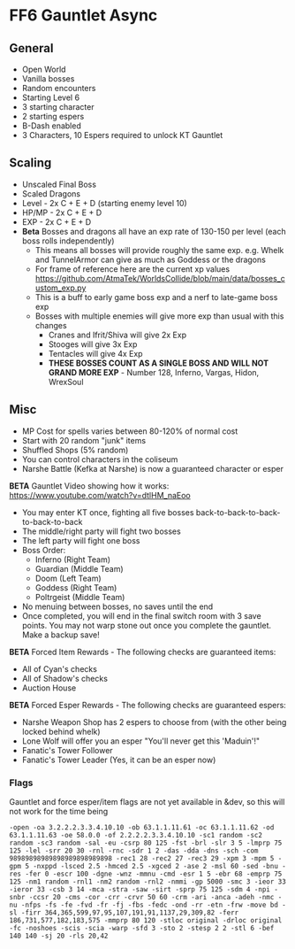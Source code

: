# FF6 Gauntlet Async

## General
* Open World
* Vanilla bosses
* Random encounters 
* Starting Level 6
* 3 starting character
* 2 starting espers
* B-Dash enabled
* 3 Characters, 10 Espers required to unlock KT Gauntlet

## Scaling
* Unscaled Final Boss
* Scaled Dragons
* Level - 2x C + E + D (starting enemy level 10)
* HP/MP - 2x C + E + D 
* EXP   - 2x C + E + D
* **Beta** Bosses and dragons all have an exp rate of 130-150 per level (each boss rolls independently)
    * This means all bosses will provide roughly the same exp. e.g. Whelk and TunnelArmor can give as much as Goddess or the dragons
    * For frame of reference here are the current xp values https://github.com/AtmaTek/WorldsCollide/blob/main/data/bosses_custom_exp.py
    * This is a buff to early game boss exp and a nerf to late-game boss exp
    * Bosses with multiple enemies will give more exp than usual with this changes 
        * Cranes and Ifrit/Shiva will give 2x Exp
        * Stooges will give 3x Exp
        * Tentacles will give 4x Exp
        * **THESE BOSSES COUNT AS A SINGLE BOSS AND WILL NOT GRAND MORE EXP** - Number 128, Inferno, Vargas, Hidon, WrexSoul

## Misc
* MP Cost for spells varies between 80-120% of normal cost
* Start with 20 random "junk" items
* Shuffled Shops (5% random)
* You can control characters in the coliseum
* Narshe Battle (Kefka at Narshe) is now a guaranteed character or esper

**BETA** Gauntlet
Video showing how it works: https://www.youtube.com/watch?v=dtlHM_naEoo
* You may enter KT once, fighting all five bosses back-to-back-to-back-to-back-to-back
* The middle/right party will fight two bosses
* The left party will fight one boss 
* Boss Order:
    -   Inferno (Right Team) 
    -   Guardian (Middle Team)
    -   Doom (Left Team)
    -   Goddess (Right Team)
    -   Poltrgeist (Middle Team)
* No menuing between bosses, no saves until the end
* Once completed, you will end in the final switch room with 3 save points. You may not warp stone out once you complete the gauntlet. Make a backup save!

**BETA** Forced Item Rewards - The following checks are guaranteed items:
* All of Cyan's checks 
* All of Shadow's checks 
* Auction House

**BETA** Forced Esper Rewards - The following checks are guaranteed espers:
* Narshe Weapon Shop has 2 espers to choose from (with the other being locked behind whelk)
* Lone Wolf will offer you an esper "You'll never get this 'Maduin'!"
* Fanatic's Tower Follower
* Fanatic's Tower Leader (Yes, it can be an esper now)


### Flags 
Gauntlet and force esper/item flags are not yet available in &dev, so this will not work for the time being
```
-open -oa 3.2.2.2.3.3.4.10.10 -ob 63.1.1.11.61 -oc 63.1.1.11.62 -od 63.1.1.11.63 -oe 58.0.0 -of 2.2.2.2.3.3.4.10.10 -sc1 random -sc2 random -sc3 random -sal -eu -csrp 80 125 -fst -brl -slr 3 5 -lmprp 75 125 -lel -srr 20 30 -rnl -rnc -sdr 1 2 -das -dda -dns -sch -com 98989898989898989898989898 -rec1 28 -rec2 27 -rec3 29 -xpm 3 -mpm 5 -gpm 5 -nxppd -lsced 2.5 -hmced 2.5 -xgced 2 -ase 2 -msl 60 -sed -bnu -res -fer 0 -escr 100 -dgne -wnz -mmnu -cmd -esr 1 5 -ebr 68 -emprp 75 125 -nm1 random -rnl1 -nm2 random -rnl2 -nmmi -gp 5000 -smc 3 -ieor 33 -ieror 33 -csb 3 14 -mca -stra -saw -sirt -sprp 75 125 -sdm 4 -npi -snbr -ccsr 20 -cms -cor -crr -crvr 50 60 -crm -ari -anca -adeh -nmc -nu -nfps -fs -fe -fvd -fr -fj -fbs -fedc -ond -rr -etn -frw -move bd -sl -firr 364,365,599,97,95,107,191,91,1137,29,309,82 -ferr 186,731,577,182,183,575 -mmprp 80 120 -stloc original -drloc original -fc -noshoes -scis -scia -warp -sfd 3 -sto 2 -stesp 2 2 -stl 6 -bef 140 140 -sj 20 -rls 20,42
```
